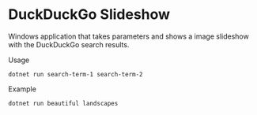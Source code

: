 # DuckDuckGo Slideshow

Windows application that takes parameters and shows a image slideshow with the DuckDuckGo search results.

Usage
```
dotnet run search-term-1 search-term-2
```

Example
```
dotnet run beautiful landscapes
```